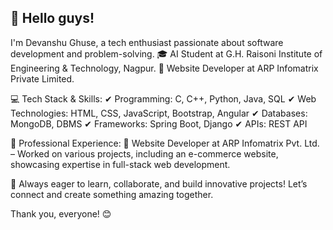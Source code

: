 ## 👋 Hello guys!
I'm Devanshu Ghuse, a tech enthusiast passionate about software development and problem-solving.
🎓 AI Student at G.H. Raisoni Institute of Engineering & Technology, Nagpur.
💼 Website Developer at ARP Infomatrix Private Limited.

💻 Tech Stack & Skills:
✔ Programming: C, C++, Python, Java, SQL
✔ Web Technologies: HTML, CSS, JavaScript, Bootstrap, Angular
✔ Databases: MongoDB, DBMS
✔ Frameworks: Spring Boot, Django
✔ APIs: REST API

🚀 Professional Experience:
🔹 Website Developer at ARP Infomatrix Pvt. Ltd. – Worked on various projects, including an e-commerce website, showcasing expertise in full-stack web development.

📌 Always eager to learn, collaborate, and build innovative projects!
Let’s connect and create something amazing together.

Thank you, everyone! 😊

<!--
**DevaGhuse/DevaGhuse** is a ✨ _special_ ✨ repository because its `README.md` (this file) appears on your GitHub profile.

Here are some ideas to get you started:

- 🔭 I’m currently working on ...
- 🌱 I’m currently learning ...
- 👯 I’m looking to collaborate on ...
- 🤔 I’m looking for help with ...
- 💬 Ask me about ...
- 📫 How to reach me: ...
- 😄 Pronouns: ...
- ⚡ Fun fact: ...
-->
